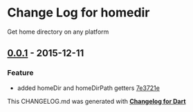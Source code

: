 # Change Log for homedir
Get home directory on any platform

## [0.0.1](http://github.com/kasperpeulen/homedir.dart/compare/0.0.1) - 2015-12-11

### Feature
* added homeDir and homeDirPath getters [7e3721e](https://github.com/kasperpeulen/homedir.dart/commit/7e3721e8ee0ca03177f15bbef2dc3f50c2ac3bb0)


This CHANGELOG.md was generated with [**Changelog for Dart**](https://pub.dartlang.org/packages/changelog)
